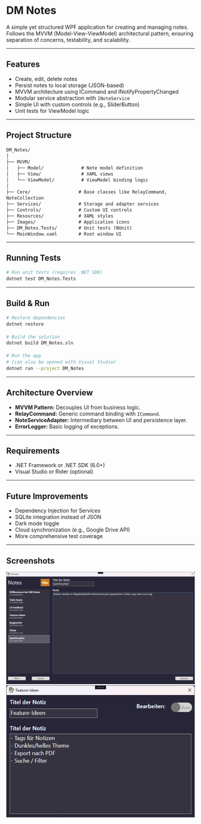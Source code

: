# DM Notes

A simple yet structured WPF application for creating and managing notes. Follows the MVVM (Model-View-ViewModel) architectural pattern, ensuring separation of concerns, testability, and scalability.

---

## Features
- Create, edit, delete notes
- Persist notes to local storage (JSON-based)
- MVVM architecture using ICommand and INotifyPropertyChanged
- Modular service abstraction with `INoteService`
- Simple UI with custom controls (e.g., SliderButton)
- Unit tests for ViewModel logic

---

## Project Structure
```text
DM_Notes/
│
├── MVVM/
│   ├── Model/              # Note model definition
│   ├── View/               # XAML views
│   └── ViewModel/          # ViewModel binding logic
│
├── Core/                  # Base classes like RelayCommand, NoteCollection
├── Services/              # Storage and adapter services
├── Controls/              # Custom UI controls
├── Resources/             # XAML styles
├── Images/                # Application icons
├── DM_Notes.Tests/        # Unit tests (NUnit)
└── MainWindow.xaml        # Root window UI
```

---

## Running Tests
```bash
# Run unit tests (requires .NET SDK)
dotnet test DM_Notes.Tests
```

---

## Build & Run
```bash
# Restore dependencies
dotnet restore

# Build the solution
dotnet build DM_Notes.sln

# Run the app
# (can also be opened with Visual Studio)
dotnet run --project DM_Notes
```

---

## Architecture Overview
- **MVVM Pattern:** Decouples UI from business logic.
- **RelayCommand:** Generic command binding with `ICommand`.
- **NoteServiceAdapter:** Intermediary between UI and persistence layer.
- **ErrorLogger:** Basic logging of exceptions.

---

## Requirements
- .NET Framework or .NET SDK (6.0+)
- Visual Studio or Rider (optional)

---

## Future Improvements
- Dependency Injection for Services
- SQLite integration instead of JSON
- Dark mode toggle
- Cloud synchronization (e.g., Google Drive API)
- More comprehensive test coverage

---

## Screenshots
![Main](screenshots/main.png)
![Details](screenshots/details.png)
